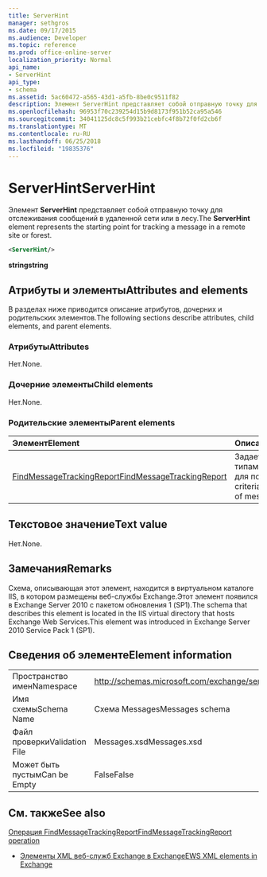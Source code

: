 ```yaml
---
title: ServerHint
manager: sethgros
ms.date: 09/17/2015
ms.audience: Developer
ms.topic: reference
ms.prod: office-online-server
localization_priority: Normal
api_name:
- ServerHint
api_type:
- schema
ms.assetid: 5ac60472-a565-43d1-a5fb-8be0c9511f82
description: Элемент ServerHint представляет собой отправную точку для отслеживания сообщений в удаленной сети или в лесу.
ms.openlocfilehash: 96953f70c239254d15b9d8173f951b52ca95a546
ms.sourcegitcommit: 34041125dc8c5f993b21cebfc4f8b72f0fd2cb6f
ms.translationtype: MT
ms.contentlocale: ru-RU
ms.lasthandoff: 06/25/2018
ms.locfileid: "19835376"
---
```

# <a name="serverhint"></a><span data-ttu-id="221c6-103">ServerHint</span><span class="sxs-lookup"><span data-stu-id="221c6-103">ServerHint</span></span>

<span data-ttu-id="221c6-104">Элемент **ServerHint** представляет собой отправную точку для отслеживания сообщений в удаленной сети или в лесу.</span><span class="sxs-lookup"><span data-stu-id="221c6-104">The **ServerHint** element represents the starting point for tracking a message in a remote site or forest.</span></span> 
  
```xml
<ServerHint/>
```

 <span data-ttu-id="221c6-105">**string**</span><span class="sxs-lookup"><span data-stu-id="221c6-105">**string**</span></span>
## <a name="attributes-and-elements"></a><span data-ttu-id="221c6-106">Атрибуты и элементы</span><span class="sxs-lookup"><span data-stu-id="221c6-106">Attributes and elements</span></span>

<span data-ttu-id="221c6-107">В разделах ниже приводится описание атрибутов, дочерних и родительских элементов.</span><span class="sxs-lookup"><span data-stu-id="221c6-107">The following sections describe attributes, child elements, and parent elements.</span></span>
  
### <a name="attributes"></a><span data-ttu-id="221c6-108">Атрибуты</span><span class="sxs-lookup"><span data-stu-id="221c6-108">Attributes</span></span>

<span data-ttu-id="221c6-109">Нет.</span><span class="sxs-lookup"><span data-stu-id="221c6-109">None.</span></span>
  
### <a name="child-elements"></a><span data-ttu-id="221c6-110">Дочерние элементы</span><span class="sxs-lookup"><span data-stu-id="221c6-110">Child elements</span></span>

<span data-ttu-id="221c6-111">Нет.</span><span class="sxs-lookup"><span data-stu-id="221c6-111">None.</span></span>
  
### <a name="parent-elements"></a><span data-ttu-id="221c6-112">Родительские элементы</span><span class="sxs-lookup"><span data-stu-id="221c6-112">Parent elements</span></span>

|<span data-ttu-id="221c6-113">**Элемент**</span><span class="sxs-lookup"><span data-stu-id="221c6-113">**Element**</span></span>|<span data-ttu-id="221c6-114">**Описание**</span><span class="sxs-lookup"><span data-stu-id="221c6-114">**Description**</span></span>|
|:-----|:-----|
|[<span data-ttu-id="221c6-115">FindMessageTrackingReport</span><span class="sxs-lookup"><span data-stu-id="221c6-115">FindMessageTrackingReport</span></span>](findmessagetrackingreport.md) <br/> |<span data-ttu-id="221c6-116">Задает условия типам сообщений для поиска.</span><span class="sxs-lookup"><span data-stu-id="221c6-116">Specifies criteria for the types of messages to find.</span></span>  <br/> |
   
## <a name="text-value"></a><span data-ttu-id="221c6-117">Текстовое значение</span><span class="sxs-lookup"><span data-stu-id="221c6-117">Text value</span></span>

<span data-ttu-id="221c6-118">Нет.</span><span class="sxs-lookup"><span data-stu-id="221c6-118">None.</span></span>
  
## <a name="remarks"></a><span data-ttu-id="221c6-119">Замечания</span><span class="sxs-lookup"><span data-stu-id="221c6-119">Remarks</span></span>

<span data-ttu-id="221c6-120">Схема, описывающая этот элемент, находится в виртуальном каталоге IIS, в котором размещены веб-службы Exchange.Этот элемент появился в Exchange Server 2010 с пакетом обновления 1 (SP1).</span><span class="sxs-lookup"><span data-stu-id="221c6-120">The schema that describes this element is located in the IIS virtual directory that hosts Exchange Web Services.This element was introduced in Exchange Server 2010 Service Pack 1 (SP1).</span></span>
  
## <a name="element-information"></a><span data-ttu-id="221c6-121">Сведения об элементе</span><span class="sxs-lookup"><span data-stu-id="221c6-121">Element information</span></span>

|||
|:-----|:-----|
|<span data-ttu-id="221c6-122">Пространство имен</span><span class="sxs-lookup"><span data-stu-id="221c6-122">Namespace</span></span>  <br/> |http://schemas.microsoft.com/exchange/services/2006/messages  <br/> |
|<span data-ttu-id="221c6-123">Имя схемы</span><span class="sxs-lookup"><span data-stu-id="221c6-123">Schema Name</span></span>  <br/> |<span data-ttu-id="221c6-124">Схема Messages</span><span class="sxs-lookup"><span data-stu-id="221c6-124">Messages schema</span></span>  <br/> |
|<span data-ttu-id="221c6-125">Файл проверки</span><span class="sxs-lookup"><span data-stu-id="221c6-125">Validation File</span></span>  <br/> |<span data-ttu-id="221c6-126">Messages.xsd</span><span class="sxs-lookup"><span data-stu-id="221c6-126">Messages.xsd</span></span>  <br/> |
|<span data-ttu-id="221c6-127">Может быть пустым</span><span class="sxs-lookup"><span data-stu-id="221c6-127">Can be Empty</span></span>  <br/> |<span data-ttu-id="221c6-128">False</span><span class="sxs-lookup"><span data-stu-id="221c6-128">False</span></span>  <br/> |
   
## <a name="see-also"></a><span data-ttu-id="221c6-129">См. также</span><span class="sxs-lookup"><span data-stu-id="221c6-129">See also</span></span>



[<span data-ttu-id="221c6-130">Операция FindMessageTrackingReport</span><span class="sxs-lookup"><span data-stu-id="221c6-130">FindMessageTrackingReport operation</span></span>](findmessagetrackingreport-operation.md)


- [<span data-ttu-id="221c6-131">Элементы XML веб-служб Exchange в Exchange</span><span class="sxs-lookup"><span data-stu-id="221c6-131">EWS XML elements in Exchange</span></span>](ews-xml-elements-in-exchange.md)

